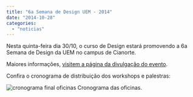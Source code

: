 ```yaml
---
title: "6a Semana de Design UEM - 2014"
date: "2014-10-28"
categories: 
  - "noticias"
---
```


Nesta quinta-feira dia 30/10, o curso de Design estará promovendo a 6a Semana de Design da UEM no campus de Cianorte.

<!--more-->

Maiores informações, [visitem a página da divulgação do evento](/blog/2014/10/6a-semana-academica-de-design-uem-ser-designer-amanha/ "6ª Semana Acadêmica de Design UEM – Ser Designer amanhã.").

Confira o cronograma de distribuição dos workshops e palestras:

![cronograma final oficinas](/img/antigo/2014/10/cronograma-final-oficinas.png) Cronograma das oficinas.



